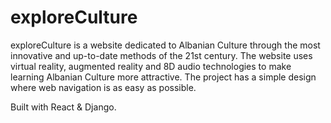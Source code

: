 # exploreCulture


exploreCulture is a website dedicated to Albanian Culture through the most innovative and up-to-date methods of the 21st century. The website uses virtual reality, augmented reality and 8D audio technologies to make learning Albanian Culture more attractive. The project has a simple design where web navigation is as easy as possible.

Built with React & Django.
